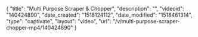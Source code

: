 {
    "title": "Multi Purpose Scraper & Chopper",
    "description": "",
    "videoid": "140424890",
    "date_created": "1518124112",
    "date_modified": "1518461314",
    "type": "captivate",
    "layout": "video",
    "url": "\/v\/multi-purpose-scraper-chopper-mp4\/140424890"
}